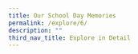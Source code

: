 ```yaml
---
title: Our School Day Memories
permalink: /explore/6/
description: ""
third_nav_title: Explore in Detail
---
```

